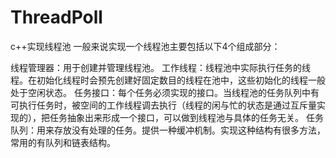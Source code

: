 # ThreadPoll
c++实现线程池 
一般来说实现一个线程池主要包括以下4个组成部分：

线程管理器：用于创建并管理线程池。
工作线程：线程池中实际执行任务的线程。在初始化线程时会预先创建好固定数目的线程在池中，这些初始化的线程一般处于空闲状态。
任务接口：每个任务必须实现的接口。当线程池的任务队列中有可执行任务时，被空间的工作线程调去执行（线程的闲与忙的状态是通过互斥量实现的），把任务抽象出来形成一个接口，可以做到线程池与具体的任务无关。
任务队列：用来存放没有处理的任务。提供一种缓冲机制。实现这种结构有很多方法，常用的有队列和链表结构。
